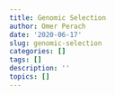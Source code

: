```yaml
---
title: Genomic Selection
author: Omer Perach
date: '2020-06-17'
slug: genomic-selection
categories: []
tags: []
description: ''
topics: []
---
```


